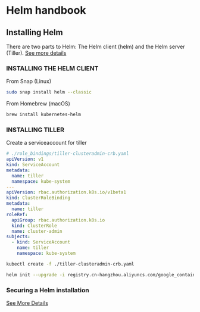 # Helm handbook

## Installing Helm

There are two parts to Helm: The Helm client (helm) and the Helm server (Tiller). [See more details](https://docs.helm.sh/using_helm/#installing-helm)

### INSTALLING THE HELM CLIENT

From Snap (Linux)

```bash
sudo snap install helm --classic
```

From Homebrew (macOS)

```bash
brew install kubernetes-helm
```

### INSTALLING TILLER

Create a serviceaccount for tiller

```yaml
# ./role_bindings/tiller-clusteradmin-crb.yaml
apiVersion: v1
kind: ServiceAccount
metadata:
  name: tiller
  namespace: kube-system
---
apiVersion: rbac.authorization.k8s.io/v1beta1
kind: ClusterRoleBinding
metadata:
  name: tiller
roleRef:
  apiGroup: rbac.authorization.k8s.io
  kind: ClusterRole
  name: cluster-admin
subjects:
  - kind: ServiceAccount
    name: tiller
    namespace: kube-system
```

```bash
kubectl create -f ./tiller-clusteradmin-crb.yaml
```

```bash
helm init --upgrade -i registry.cn-hangzhou.aliyuncs.com/google_containers/tiller:v2.11.0 --stable-repo-url https://kubernetes.oss-cn-hangzhou.aliyuncs.com/charts --service-account tiller
```

### Securing a Helm installation

[See More Details](https://docs.helm.sh/using_helm/#securing-your-helm-installation)
